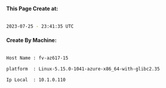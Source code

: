 
   
#### This Page Create at:

```bash

2023-07-25 - 23:41:35 UTC

```

#### Create By Machine:

```bash

Host Name : fv-az617-15

platform  : Linux-5.15.0-1041-azure-x86_64-with-glibc2.35

Ip Local  : 10.1.0.110

```

